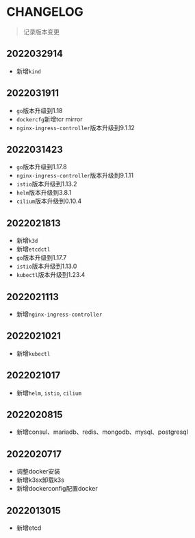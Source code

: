 # CHANGELOG

> 记录版本变更

## 2022032914

- 新增`kind`

## 2022031911

- `go`版本升级到1.18
- `dockercfg`新增tcr mirror
- `nginx-ingress-controller`版本升级到9.1.12

## 2022031423

- `go`版本升级到1.17.8
- `nginx-ingress-controller`版本升级到9.1.11
- `istio`版本升级到1.13.2
- `helm`版本升级到3.8.1
- `cilium`版本升级到0.10.4

## 2022021813

- 新增`k3d`
- 新增`etcdctl`
- `go`版本升级到1.17.7
- `istio`版本升级到1.13.0
- `kubectl`版本升级到1.23.4

## 2022021113

- 新增`nginx-ingress-controller`

## 2022021021

- 新增`kubectl`

## 2022021017

- 新增`helm`, `istio`, `cilium`

## 2022020815

- 新增consul、mariadb、redis、mongodb、mysql、postgresql

## 2022020717

- 调整docker安装
- 新增k3sx卸载k3s
- 新增dockerconfig配置docker

## 2022013015

- 新增etcd
